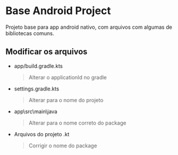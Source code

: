 # Base Android Project

Projeto base para app android nativo, com arquivos com algumas de bibliotecas comuns.

## Modificar os arquivos
- app/build.gradle.kts
  > Alterar o applicationId no gradle
- settings.gradle.kts
  > Alterar para o nome do projeto
- app\src\main\java
  > Alterar para o nome correto do package
- Arquivos do projeto .kt
  > Corrigir o nome do package